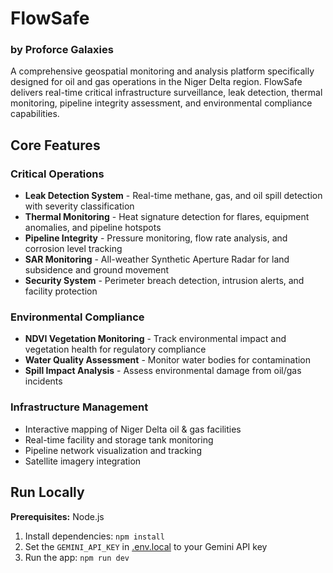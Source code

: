 # FlowSafe
### by Proforce Galaxies

A comprehensive geospatial monitoring and analysis platform specifically designed for oil and gas operations in the Niger Delta region. FlowSafe delivers real-time critical infrastructure surveillance, leak detection, thermal monitoring, pipeline integrity assessment, and environmental compliance capabilities.

## Core Features
### Critical Operations
- **Leak Detection System** - Real-time methane, gas, and oil spill detection with severity classification
- **Thermal Monitoring** - Heat signature detection for flares, equipment anomalies, and pipeline hotspots
- **Pipeline Integrity** - Pressure monitoring, flow rate analysis, and corrosion level tracking
- **SAR Monitoring** - All-weather Synthetic Aperture Radar for land subsidence and ground movement
- **Security System** - Perimeter breach detection, intrusion alerts, and facility protection

### Environmental Compliance
- **NDVI Vegetation Monitoring** - Track environmental impact and vegetation health for regulatory compliance
- **Water Quality Assessment** - Monitor water bodies for contamination
- **Spill Impact Analysis** - Assess environmental damage from oil/gas incidents

### Infrastructure Management
- Interactive mapping of Niger Delta oil & gas facilities
- Real-time facility and storage tank monitoring
- Pipeline network visualization and tracking
- Satellite imagery integration

## Run Locally

**Prerequisites:**  Node.js


1. Install dependencies:
   `npm install`
2. Set the `GEMINI_API_KEY` in [.env.local](.env.local) to your Gemini API key
3. Run the app:
   `npm run dev`
